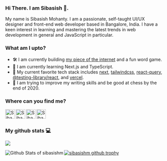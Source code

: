 ### Hi There. I am Sibasish 🤗.

My name is Sibasish Mohanty. I am a passionate, self-taught UI/UX designer and front-end web developer based in Bangalore, India. I have a keen interest in learning and mastering the latest trends in web development in general and JavaScript in particular.

### What am I upto?

- 🛠️ I am currently building [my piece of the internet](https://www.sibas.in/) and a fun word game.
- 📖 I am currently learning Next.js and TypeScript.
- 💌 My current favorite tech stack includes [next](https://nextjs.org), [tailwindcss](https://tailwindcss.com), [react-query](https://react-query.tanstack.com), [@testing-library/react](https://testing-library.com/docs/react-testing-library/intro), and [vercel](https://vercel.com).
- 🎯 I am trying to improve my writing skills and be good at chess by the end of 2020.

### Where can you find me?

<a href="https://twitter.com/smsibasish">
  <img align="left" alt="Sibasish Mohanty on Twitter" width="30px" src="https://img.icons8.com/fluency/48/000000/twitter.png" />
</a>

<a href="https://www.linkedin.com/in/sibasish-mohanty">
  <img align="left" alt="Sibasish Mohanty on LinkedIn" width="30px" src="https://img.icons8.com/fluency/48/000000/linkedin.png" />
</a>

<a href="https://www.behance.net/Sibasish19">
  <img align="left" alt="Sibasish Mohanty on Behance" width="30px" src="https://img.icons8.com/fluency/48/000000/behance.png" />
</a>

<a href="https://stackoverflow.com/users/9128145/sibasishm">
  <img align="left" alt="Sibasish Mohanty on Stack Overflow" width="30px" src="https://img.icons8.com/fluency/48/000000/stackoverflow.png" />
</a>
<br />
<br/>

### My github stats 💻

![](https://visitor-badge.glitch.me/badge?page_id=sibasishm.sibasishm)

<img align="left" alt="Github Stats of sibasishm" src="https://github-readme-stats.vercel.app/api?theme=gotham&username=sibasishm&count_private=true&show_icons=true&hide_border=true&include_all_commits=true" />

<p><a href="https://github.com/ryo-ma/github-profile-trophy"><img src="https://github-profile-trophy.vercel.app/?username=sibasishm&row=2&column=3" alt="sibasishm github trophy" /></a></p>
